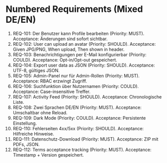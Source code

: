 # Numbered Requirements (Mixed DE/EN)

1. REQ-101: Der Benutzer kann Profile bearbeiten (Priority: MUST). Acceptance: Änderungen sind sofort sichtbar.
2. REQ-102: User can upload an avatar (Priority: SHOULD). Acceptance: Given JPG/PNG, When upload, Then shown in header.
3. REQ-103: Benachrichtigungen per E-Mail konfigurierbar (Priority: COULD). Acceptance: Opt-in/Opt-out gespeichert.
4. REQ-104: Export user data as JSON (Priority: SHOULD). Acceptance: UTF-8, gültiges JSON.
5. REQ-105: Admin-Panel nur für Admin-Rollen (Priority: MUST). Acceptance: RBAC erzwingt Zugriff.
6. REQ-106: Suchfunktion über Nutzernamen (Priority: COULD). Acceptance: Case-insensitive Treffer.
7. REQ-107: Activity Feed (Priority: SHOULD). Acceptance: Chronologische Liste.
8. REQ-108: Zwei Sprachen DE/EN (Priority: MUST). Acceptance: Umschaltbar ohne Reload.
9. REQ-109: Dark Mode (Priority: COULD). Acceptance: Persistente Einstellung.
10. REQ-110: Fehlerseiten 4xx/5xx (Priority: SHOULD). Acceptance: Hilfreiche Hinweise.
11. REQ-111: Datenschutz-Download (Priority: MUST). Acceptance: ZIP mit PDFs, JSON.
12. REQ-112: Terms acceptance tracking (Priority: MUST). Acceptance: Timestamp + Version gespeichert.